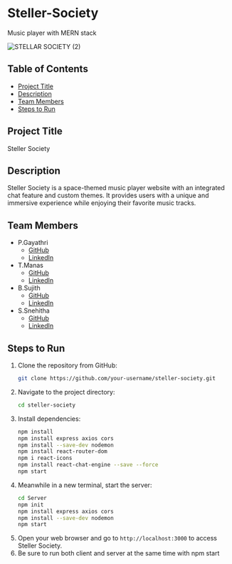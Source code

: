 # Steller-Society
Music player with MERN stack

![STELLAR SOCIETY (2)](https://github.com/GayathriPCh/Steller-Society/assets/132088009/e3ef4a7c-0d3f-417d-9d91-ca128139cfbd)


## Table of Contents
- [Project Title](#project-title)
- [Description](#description)
- [Team Members](#team-members)
- [Steps to Run](#steps-to-run)

## Project Title
Steller Society

## Description
Steller Society is a space-themed music player website with an integrated chat feature and custom themes. It provides users with a unique and immersive experience while enjoying their favorite music tracks.

## Team Members
- P.Gayathri
  - [GitHub](https://github.com/GayathriPCh)
  - [LinkedIn](https://www.linkedin.com/in/gayathri-pch/)
- T.Manas
  - [GitHub](https://github.com/tmanas06)
  - [LinkedIn](https://www.linkedin.com/in/t-manas-chakravarty-91958224b/)
- B.Sujith
  - [GitHub](https://github.com/SujithBojjawar)
  - [LinkedIn](https://www.linkedin.com/in/sujith-bojjawar-26b820256/)
- S.Snehitha
  - [GitHub](https://github.com/SIRIPURAPUSNEHITHA)
  - [LinkedIn](https://www.linkedin.com/in/s-snehitha-6a9a42288/)


## Steps to Run
1. Clone the repository from GitHub:
    ```bash
    git clone https://github.com/your-username/steller-society.git
    ```
2. Navigate to the project directory:
    ```bash
    cd steller-society
    ```
3. Install dependencies:
    ```bash
    npm install  
    npm install express axios cors
    npm install --save-dev nodemon
    npm install react-router-dom
    npm i react-icons 
    npm install react-chat-engine --save --force
    npm start 
    ```
4. Meanwhile in a new terminal, start the server:
    ```bash
   cd Server 
   npm init
   npm install express axios cors
   npm install --save-dev nodemon
   npm start
    ```
5. Open your web browser and go to `http://localhost:3000` to access Steller Society.
6. Be sure to run both client and server at the same time with npm start

